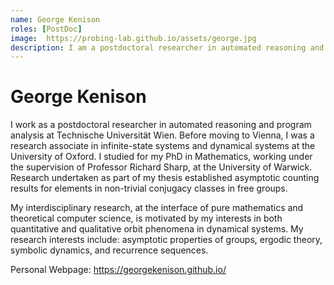 ```yaml
---
name: George Kenison
roles: [PostDoc]
image:  https://probing-lab.github.io/assets/george.jpg
description: I am a postdoctoral researcher in automated reasoning and program analysis at TU Wien.
---
```


# George Kenison

I work as a postdoctoral researcher in automated reasoning and program analysis at Technische 
Universität Wien. Before moving to Vienna, I was a research associate in infinite-state systems 
and dynamical systems at the University of Oxford. I studied for my PhD in Mathematics, working 
under the supervision of Professor Richard Sharp, at the University of Warwick. 
Research undertaken as part of my thesis established asymptotic counting results for elements 
in non-trivial conjugacy classes in free groups.

My interdisciplinary research, at the interface of pure mathematics and theoretical computer 
science, is motivated by my interests in both quantitative and qualitative orbit phenomena 
in dynamical systems. My research interests include: asymptotic properties of groups, ergodic 
theory, symbolic dynamics, and recurrence sequences.

Personal Webpage: https://georgekenison.github.io/
